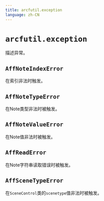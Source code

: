 ```yaml
---
title: arcfutil.exception
language: zh-CN
---
```


# `arcfutil.exception`

描述异常。

## `AffNoteIndexError`

在索引非法时触发。

## `AffNoteTypeError`

在Note类型非法时被触发。

## `AffNoteValueError`

在Note值非法时被触发。

## `AffReadError`

在Note字符串读取错误时被触发。

## `AffSceneTypeError`

在`SceneControl`类的`scenetype`值非法时被触发。
